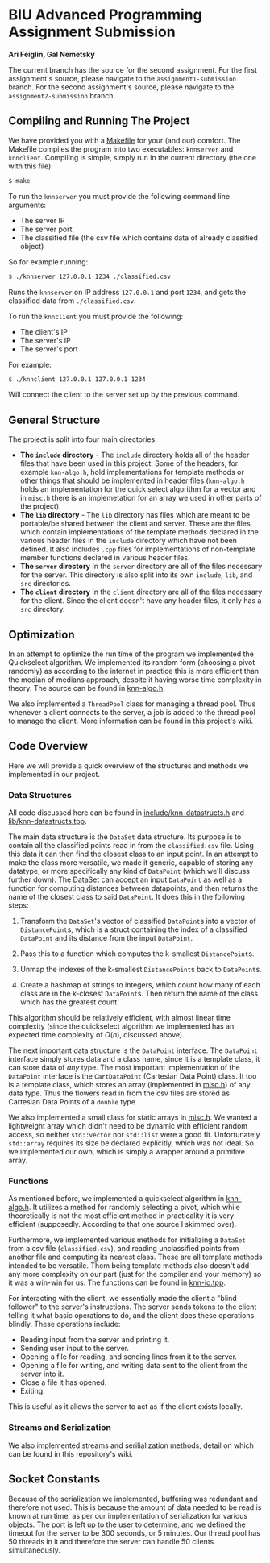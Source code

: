 # BIU Advanced Programming Assignment Submission
**Ari Feiglin, Gal Nemetsky**

The current branch has the source for the second assignment.
For the first assignment's source, please navigate to the `assignment1-submission` branch.
For the second assignment's source, please navigate to the `assignment2-submission` branch.

## Compiling and Running The Project

We have provided you with a [Makefile](./Makefile) for your (and our) comfort.
The Makefile compiles the program into two executables: `knnserver` and `knnclient`.
Compiling is simple, simply run in the current directory (the one with this file):

```bash
$ make
```

To run the `knnserver` you must provide the following command line arguments:

+ The server IP
+ The server port
+ The classified file (the csv file which contains data of already classified object)

So for example running:

```bash
$ ./knnserver 127.0.0.1 1234 ./classified.csv
```

Runs the `knnserver` on IP address `127.0.0.1` and port `1234`, and gets the classified data from `./classified.csv`.

To run the `knnclient` you must provide the following:

+ The client's IP
+ The server's IP
+ The server's port

For example:

```bash
$ ./knnclient 127.0.0.1 127.0.0.1 1234
```

Will connect the client to the server set up by the previous command.

## General Structure

The project is split into four main directories:

+ **The `include` directory** - 
    The `include` directory holds all of the header files that have been used in this project.
    Some of the headers, for example `knn-algo.h`, hold implementations for template methods or other things that should be implemented in header files (`knn-algo.h` holds an implementation for the quick select algorithm for a vector and in `misc.h` there is an implemetation for an array we used in other parts of the project).
+ **The `lib` directory** - 
    The `lib` directory has files which are meant to be portable/be shared between the client and server.
    These are the files which contain implementations of the template methods declared in the various header files in the `include` directory which have not been defined.
    It also includes `.cpp` files for implementations of non-template member functions declared in various header files.
+ **The `server` directory**
    In the `server` directory are all of the files necessary for the server.
    This directory is also split into its own `include`, `lib`, and `src` directories.
+ **The `client` directory**
    In the `client` directory are all of the files necessary for the client.
    Since the client doesn't have any header files, it only has a `src` directory.

## Optimization

In an attempt to optimize the run time of the program we implemented the Quickselect algorithm.
We implemented its random form (choosing a pivot randomly) as according to the internet in practice this is more efficient than the median of medians approach, despite it having worse time complexity in theory.
The source can be found in [knn-algo.h](./include/knn-algo.h).

We also implemented a `ThreadPool` class for managing a thread pool.
Thus whenever a client connects to the server, a job is added to the thread pool to manage the client.
More information can be found in this project's wiki.

## Code Overview

Here we will provide a quick overview of the structures and methods we implemented in our project.

### Data Structures

All code discussed here can be found in [include/knn-datastructs.h](include/knn-datastructs.h) and [lib/knn-datastructs.tpp](lib/knn-datastructs.tpp).

The main data structure is the `DataSet` data structure.
Its purpose is to contain all the classified points read in from the `classified.csv` file.
Using this data it can then find the closest class to an input point.
In an attempt to make the class more versatile, we made it generic, capable of storing any datatype, or more specifically any kind of `DataPoint` (which we'll discuss further down).
The DataSet can accept an input `DataPoint` as well as a function for computing distances between datapoints, and then returns the name of the closest class to said `DataPoint`.
It does this in the following steps:

1.
    Transform the `DataSet`'s vector of classified `DataPoint`s into a vector of `DistancePoint`s, which is a struct containing the index of a classified `DataPoint` and its distance from
    the input `DataPoint`.
2.
    Pass this to a function which computes the k-smallest `DistancePoint`s.

3.
    Unmap the indexes of the k-smallest `DistancePoint`s back to `DataPoint`s.

4.
    Create a hashmap of strings to integers, which count how many of each class are in the k-closest `DataPoint`s.
    Then return the name of the class which has the greatest count.

This algorithm should be relatively efficient, with almost linear time complexity (since the quickselect algorithm we implemented has an expected time complexity of $O(n)$, discussed above).

The next important data structure is the `DataPoint` interface.
The `DataPoint` interface simply stores data and a class name, since it is a template class, it can store data of *any* type.
The most important implementation of the `DataPoint` interface is the `CartDataPoint` (Cartesian Data Point) class.
It too is a template class, which stores an array (implemented in [misc.h](./include/misc.h)) of any data type.
Thus the flowers read in from the csv files are stored as Cartesian Data Points of a `double` type.

We also implemented a small class for static arrays in [misc.h](./include/misc.h).
We wanted a lightweight array which didn't need to be dynamic with efficient random access, so neither `std::vector` nor `std::list` were a good fit.
Unfortunately `std::array` requires its size be declared explicitly, which was not ideal.
So we implemented our own, which is simply a wrapper around a primitive array.

### Functions

As mentioned before, we implemented a quickselect algorithm in [knn-algo.h](./include/knn-algo.h).
It utilizes a method for randomly selecting a pivot, which while theoretically is not the most efficient method in practicality it is very efficient (supposedly. According to that one source I skimmed over).

Furthermore, we implemented various methods for initializing a `DataSet` from a csv file (`classified.csv`), and reading unclassified points from another file and computing its nearest class.
These are all template methods intended to be versatile.
Them being template methods also doesn't add any more complexity on our part (just for the compiler and your memory) so it was a win-win for us.
The functions can be found in [knn-io.tpp](./lib/knn-io.tpp).

For interacting with the client, we essentially made the client a "blind follower" to the server's instructions.
The server sends tokens to the client telling it what basic operations to do, and the client does these operations blindly.
These operations include:

+ Reading input from the server and printing it.
+ Sending user input to the server.
+ Opening a file for reading, and sending lines from it to the server.
+ Opening a file for writing, and writing data sent to the client from the server into it.
+ Close a file it has opened.
+ Exiting.

This is useful as it allows the server to act as if the client exists locally.

### Streams and Serialization

We also implemented streams and serilialization methods, detail on which can be found in this repository's wiki.

## Socket Constants

Because of the serialization we implemented, buffering was redundant and therefore not used.
This is because the amount of data needed to be read is known at run time, as per our implementation of serialization for various objects.
The port is left up to the user to determine, and we defined the timeout for the server to be 300 seconds, or 5 minutes.
Our thread pool has 50 threads in it and therefore the server can handle 50 clients simultaneously.

